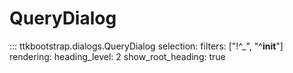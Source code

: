 # QueryDialog

::: ttkbootstrap.dialogs.QueryDialog selection: filters: ["!^_", "^__init__"] rendering: heading_level: 2 show_root_heading: true